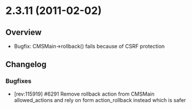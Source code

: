 # 2.3.11 (2011-02-02)

## Overview

 * Bugfix: CMSMain->rollback() fails because of CSRF protection

## Changelog

### Bugfixes

 * [rev:115919] #6291 Remove rollback action from CMSMain allowed_actions and rely on form action_rollback instead which is safer
